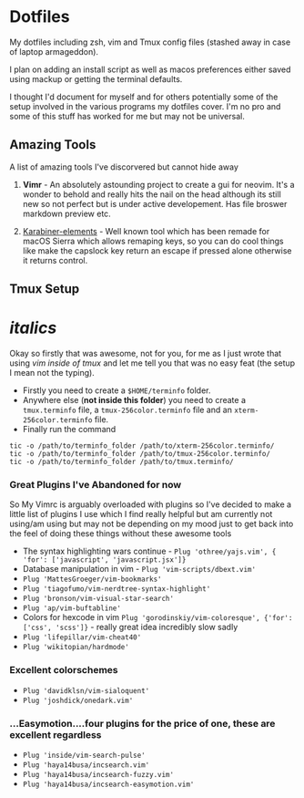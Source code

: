# Dotfiles
My dotfiles including zsh, vim and Tmux config files (stashed away in case of laptop armageddon).

I plan on adding an install script as well as macos preferences either saved using mackup or getting the terminal defaults.

I thought I'd document for myself and for others potentially some of the setup
involved in the various programs my dotfiles cover. I'm no pro and some of
this stuff has worked for me but may not be universal.

## Amazing Tools
A list of amazing tools I've discorvered but cannot hide away
1. **Vimr** - An absolutely astounding project to create a gui for neovim. It's
   a wonder to behold and really hits the nail on the head although its still
   new so not perfect but is under active developement. Has file broswer
   markdown preview etc.

2. [Karabiner-elements](https://github.com/tekezo/Karabiner-Elements) - Well
   known tool which has been remade for macOS Sierra which allows remaping keys, so
   you can do cool things like make the capslock key return an escape if
   pressed alone otherwise it returns control.


## Tmux Setup

*italics*
===
Okay so firstly that was awesome, not for you, for me as I just wrote that
using *vim inside of tmux* and let me tell you that was no easy feat (the
setup I mean not the typing).

* Firstly you need to create a `$HOME/terminfo` folder.
* Anywhere else (**not inside this folder**) you need to create a `tmux.terminfo`
    file, a `tmux-256color.terminfo` file and an `xterm-256color.terminfo` file.
* Finally run the command 
```
tic -o /path/to/terminfo_folder /path/to/xterm-256color.terminfo/
tic -o /path/to/terminfo_folder /path/to/tmux-256color.terminfo/
tic -o /path/to/terminfo_folder /path/to/tmux.terminfo/
```

### Great Plugins I've Abandoned for now
So My Vimrc is arguably overloaded with plugins so I've decided to make
a little list of plugins I use which I find really helpful but am currently
not using/am using but may not be depending on my mood just to get back into the feel of doing these things without these
awesome tools

* The syntax highlighting wars continue - `Plug 'othree/yajs.vim', { 'for': ['javascript', 'javascript.jsx']}`
* Database manipulation in vim - `Plug 'vim-scripts/dbext.vim'`
* `Plug 'MattesGroeger/vim-bookmarks'`
* `Plug 'tiagofumo/vim-nerdtree-syntax-highlight'`
* `Plug 'bronson/vim-visual-star-search'`
* `Plug 'ap/vim-buftabline'`
* Colors for hexcode in vim `Plug 'gorodinskiy/vim-coloresque', {'for': ['css', 'scss']}` - really great idea incredibly slow sadly
* `Plug 'lifepillar/vim-cheat40'`
* `Plug 'wikitopian/hardmode'`

### Excellent colorschemes
* `Plug 'davidklsn/vim-sialoquent'`
* `Plug 'joshdick/onedark.vim'`

### ...Easymotion....four plugins for the price of one, these are excellent regardless
* `Plug 'inside/vim-search-pulse'`
* `Plug 'haya14busa/incsearch.vim'`
* `Plug 'haya14busa/incsearch-fuzzy.vim'`
* `Plug 'haya14busa/incsearch-easymotion.vim'`
